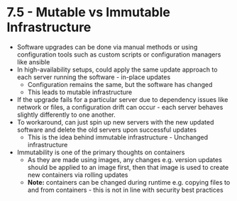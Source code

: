 # 7.5 - Mutable vs Immutable Infrastructure

- Software upgrades can be done via manual methods or using configuration tools such as custom scripts or configuration managers like ansible
- In high-availability setups, could apply the same update approach to each server
running the software - in-place updates
  - Configuration remains the same, but the software has changed
  - This leads to mutable infrastructure
- If the upgrade fails for a particular server due to dependency issues like network or files, a configuration drift can occur - each server behaves slightly differently to one another.
- To workaround, can just spin up new servers with the new updated software and delete the old servers upon successful updates
  - This is the idea behind immutable infrastructure - Unchanged infrastructure
- Immutability is one of the primary thoughts on containers
  - As they are made using images, any changes e.g. version updates should be applied to an image first, then that image is used to create new containers via rolling updates
  - **Note:** containers can be changed during runtime e.g. copying files to and
from containers - this is not in line with security best practices